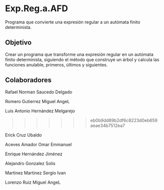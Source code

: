 Exp.Reg.a.AFD
=============

Programa que convierte una expresión regular a un autómata finito determinista.


Objetivo
--------

Crear un programa que transforme una expresión regular en un autómata finito determinista, 
siguiendo el método que construye un árbol y calcula las funciones anulable, primeros, últimos y siguientes.


Colaboradores
-------------
Rafael Norman Saucedo Delgado

Romero Gutierrez Miguel AngeL

Luis Antonio Hernández Melgarejo
>>>>>>> eb0b9dd89b2df6c8223d0eb659aeae34b7512ea7

Erick Cruz Ubaldo

Aceves Amador Omar Emmanuel

Enrique Hernández Jiménez

Alejandro Gonzalez Solis

Martinez Martinez Sergio Ivan

Lorenzo Ruiz Miguel AngeL
